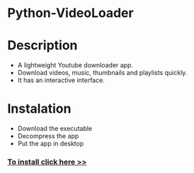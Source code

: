 # Python-VideoLoader
# Description
- A lightweight Youtube downloader app.
- Download videos, music, thumbnails and playlists quickly.
- It has an interactive interface.

# Instalation
- Download the executable
- Decompress the app
- Put the app in desktop

### [To install click here >>](https://github.com/Filipi-Melo/Python-VideoLoader/releases/download/v0.2.2-En/Python.VideoLoader.zip)
